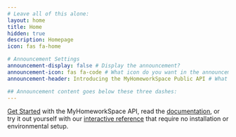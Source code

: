 ```yaml
---
# Leave all of this alone:
layout: home
title: Home
hidden: true
description: Homepage
icon: fas fa-home

# Announcement Settings
announcement-display: false # Display the announcement?
announcement-icon: fas fa-code # What icon do you want in the announcement
announcement-header: Introducing the MyHomeworkSpace Public API # What do you want the title of the annoucement to be.

## Announcement content goes below these three dashes:
---
```

[Get Started](/docs/get-started-api) with the MyHomeworkSpace API, read the [documentation](/apireference), or try it out yourself with our [interactive reference](/apireference) that require no installation or environmental setup.
